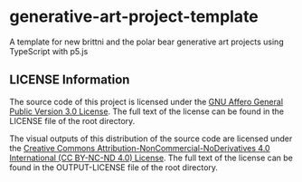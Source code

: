 # generative-art-project-template

A template for new brittni and the polar bear generative art projects using TypeScript with p5.js

## LICENSE Information

The source code of this project is licensed under the [GNU Affero General Public Version 3.0 License](https://www.gnu.org/licenses/agpl-3.0.en.html).  The full text of the license can be found in the LICENSE file of the root directory.

The visual outputs of this distribution of the source code are licensed under the [Creative Commons Attribution-NonCommercial-NoDerivatives 4.0 International (CC BY-NC-ND 4.0) License](https://creativecommons.org/licenses/by-nc-nd/4.0/).  The full text of the license can be found in the OUTPUT-LICENSE file of the root directory.
